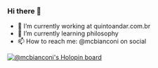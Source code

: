 ### Hi there 👋

<!--
**mcbianconi/mcbianconi** is a ✨ _special_ ✨ repository because its `README.md` (this file) appears on your GitHub profile.

Here are some ideas to get you started:
-->

- 🔭 I’m currently working at quintoandar.com.br
- 🌱 I’m currently learning philosophy
- 📫 How to reach me: @mcbianconi on social 

[![@mcbianconi's Holopin board](https://holopin.me/mcbianconi)](https://holopin.io/@mcbianconi)
